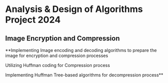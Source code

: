 # Analysis & Design of Algorithms Project 2024 
## Image Encryption and Compression

**Implementing Image encoding and decoding algorithms to prepare the image for encryption and compression processes

Utilizing Huffman coding for Compression process 

Implementing Huffman Tree-based algorithms for decompression process**
